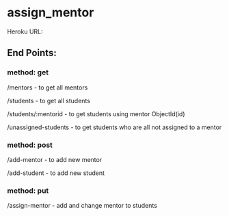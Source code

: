 # assign_mentor

Heroku URL: 

## End Points:

### method: get

/mentors - to get all mentors

/students - to get all students

/students/:mentorid - to get students using mentor ObjectId(id)

/unassigned-students - to get students who are all not assigned to a mentor

### method: post

/add-mentor - to add new mentor 

/add-student - to add new student

### method: put

/assign-mentor - add and change mentor to students
